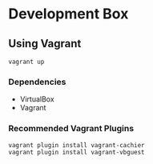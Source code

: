 # Development Box

## Using Vagrant

`vagrant up`

### Dependencies

* VirtualBox
* Vagrant

### Recommended Vagrant Plugins

```
vagrant plugin install vagrant-cachier
vagrant plugin install vagrant-vbguest
```
